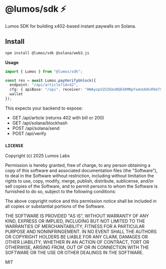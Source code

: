 # @lumos/sdk ⚡

Lumos SDK for building x402-based instant paywalls on Solana.

## Install
```bash
npm install @lumos/sdk @solana/web3.js
```
**Usage**
```ts
import { Lumos } from "@lumos/sdk";

const res = await Lumos.payVerifyUnlock({
  endpoint: "/api/article?id=42",
  cfg: { apiBase: "/api", receiver: "HWAyopVZUZkboNQEkKMNpYa4oUU8vR9eT59UMqzjLe7x" },
  wallet
});
```
This expects your backend to expose:
- GET /api/article (returns 402 with bill or 200)
- GET /api/solana/blockhash
- POST /api/solana/send
- POST /api/verify

### `LICENSE`

Copyright (c) 2025 Lumos Labs

Permission is hereby granted, free of charge, to any person obtaining a copy
of this software and associated documentation files (the "Software"), to deal
in the Software without restriction, including without limitation the rights
to use, copy, modify, merge, publish, distribute, sublicense, and/or sell
copies of the Software, and to permit persons to whom the Software is
furnished to do so, subject to the following conditions:

The above copyright notice and this permission notice shall be included in all
copies or substantial portions of the Software.

THE SOFTWARE IS PROVIDED "AS IS", WITHOUT WARRANTY OF ANY KIND, EXPRESS OR
IMPLIED, INCLUDING BUT NOT LIMITED TO THE WARRANTIES OF MERCHANTABILITY,
FITNESS FOR A PARTICULAR PURPOSE AND NONINFRINGEMENT. IN NO EVENT SHALL THE
AUTHORS OR COPYRIGHT HOLDERS BE LIABLE FOR ANY CLAIM, DAMAGES OR OTHER
LIABILITY, WHETHER IN AN ACTION OF CONTRACT, TORT OR OTHERWISE, ARISING FROM,
OUT OF OR IN CONNECTION WITH THE SOFTWARE OR THE USE OR OTHER DEALINGS IN THE
SOFTWARE.


MIT
